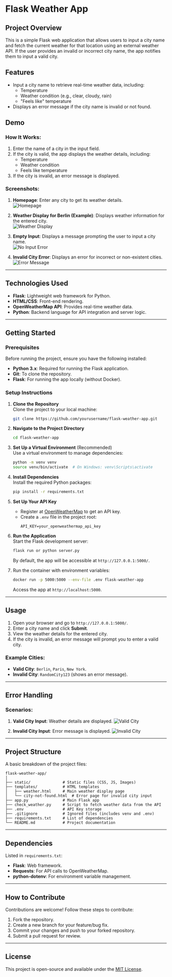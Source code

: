 
# Flask Weather App

## Project Overview
This is a simple Flask web application that allows users to input a city name and fetch the current weather for that location using an external weather API. If the user provides an invalid or incorrect city name, the app notifies them to input a valid city.

## Features
- Input a city name to retrieve real-time weather data, including:
  - Temperature
  - Weather condition (e.g., clear, cloudy, rain)
  - "Feels like" temperature
- Displays an error message if the city name is invalid or not found.

## Demo
### How It Works:
1. Enter the name of a city in the input field.
2. If the city is valid, the app displays the weather details, including:
   - Temperature
   - Weather condition
   - Feels like temperature
3. If the city is invalid, an error message is displayed.

### Screenshots:
1. **Homepage**: Enter any city to get its weather details.  
   ![Homepage](./static/images/homepage.png)

2. **Weather Display for Berlin (Example)**: Displays weather information for the entered city.  
   ![Weather Display](./static/images/Weather-Display.png)

3. **Empty Input**: Displays a message prompting the user to input a city name.  
   ![No Input Error](./static/images/noinput.png)

4. **Invalid City Error**: Displays an error for incorrect or non-existent cities.  
   ![Error Message](./static/images/Error-message.png)

---

## Technologies Used
- **Flask**: Lightweight web framework for Python.
- **HTML/CSS**: Front-end rendering.
- **OpenWeatherMap API**: Provides real-time weather data.
- **Python**: Backend language for API integration and server logic.

---

## Getting Started

### Prerequisites
Before running the project, ensure you have the following installed:
- **Python 3.x**: Required for running the Flask application.
- **Git**: To clone the repository.
- **Flask**: For running the app locally (without Docker).

### Setup Instructions
1. **Clone the Repository**  
   Clone the project to your local machine:
   ```bash
   git clone https://github.com/yourusername/flask-weather-app.git
   ```

2. **Navigate to the Project Directory**  
   ```bash
   cd flask-weather-app
   ```

3. **Set Up a Virtual Environment** (Recommended)  
   Use a virtual environment to manage dependencies:
   ```bash
   python -m venv venv
   source venv/bin/activate  # On Windows: venv\Scripts\activate
   ```

4. **Install Dependencies**  
   Install the required Python packages:
   ```bash
   pip install -r requirements.txt
   ```

5. **Set Up Your API Key**  
   - Register at [OpenWeatherMap](https://home.openweathermap.org/users/sign_up) to get an API key.
   - Create a `.env` file in the project root:
     ```
     API_KEY=your_openweathermap_api_key
     ```

6. **Run the Application**  
   Start the Flask development server:
   ```bash
   flask run or python server.py
   ```
   By default, the app will be accessible at `http://127.0.0.1:5000/`.

2. Run the container with environment variables:
   ```bash
   docker run -p 5000:5000 --env-file .env flask-weather-app
   ```
   Access the app at `http://localhost:5000`.

---

## Usage
1. Open your browser and go to `http://127.0.0.1:5000/`.
2. Enter a city name and click **Submit**.
3. View the weather details for the entered city.
4. If the city is invalid, an error message will prompt you to enter a valid city.

### Example Cities:
- **Valid City**: `Berlin`, `Paris`, `New York`.
- **Invalid City**: `RandomCity123` (shows an error message).

---

## Error Handling
### Scenarios:
1. **Valid City Input**: Weather details are displayed.
   ![Valid City](./static/images/Weather-Display.png)

2. **Invalid City Input**: Error message is displayed.
   ![Invalid City](./static/images/Error-message.png)

---

## Project Structure
A basic breakdown of the project files:

```
flask-weather-app/
│
├── static/              # Static files (CSS, JS, Images)
├── templates/           # HTML templates
│   ├── weather.html     # Main weather display page
│   └── city-not-found.html  # Error page for invalid city input
├── app.py               # Main Flask app
├── check_weather.py     # Script to fetch weather data from the API
├── .env                 # API Key storage
├── .gitignore           # Ignored files (includes venv and .env)
├── requirements.txt     # List of dependencies
└── README.md            # Project documentation
```

---

## Dependencies
Listed in `requirements.txt`:
- **Flask**: Web framework.
- **Requests**: For API calls to OpenWeatherMap.
- **python-dotenv**: For environment variable management.

---

## How to Contribute
Contributions are welcome! Follow these steps to contribute:
1. Fork the repository.
2. Create a new branch for your feature/bug fix.
3. Commit your changes and push to your forked repository.
4. Submit a pull request for review.

---

## License
This project is open-source and available under the [MIT License](LICENSE).
